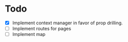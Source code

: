 # Todo

-   [x] Implement context manager in favor of prop drilling.
-   [ ] Implement routes for pages
-   [ ] Implement map
